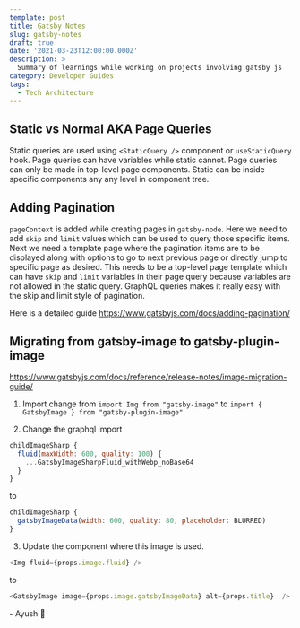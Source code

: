 ```yaml
---
template: post
title: Gatsby Notes
slug: gatsby-notes
draft: true
date: '2021-03-23T12:00:00.000Z'
description: >
  Summary of learnings while working on projects involving gatsby js
category: Developer Guides
tags:
  - Tech Architecture
---
```


## Static vs Normal AKA Page Queries

Static queries are used using `<StaticQuery />` component or `useStaticQuery` hook.
Page queries can have variables while static cannot.
Page queries can only be made in top-level page components.
Static can be inside specific components any any level in component tree.

## Adding Pagination
`pageContext` is added while creating pages in `gatsby-node`.
Here we need to add `skip` and `limit` values which can be used to query those specific items.
Next we need a template page where the pagination items are to be displayed along with options to go to next previous page or directly jump to specific page as desired.
This needs to be a top-level page template which can have `skip` and `limit` variables in their page query because variables are not allowed in the static query.
GraphQL queries makes it really easy with the skip and limit style of pagination.

Here is a detailed guide https://www.gatsbyjs.com/docs/adding-pagination/

## Migrating from gatsby-image to gatsby-plugin-image
https://www.gatsbyjs.com/docs/reference/release-notes/image-migration-guide/
1. Import change from 
```import Img from "gatsby-image"```
to ```import { GatsbyImage } from "gatsby-plugin-image"```

2. Change the graphql import
```js
childImageSharp {
  fluid(maxWidth: 600, quality: 100) {
    ...GatsbyImageSharpFluid_withWebp_noBase64
  }
}
```
to 
```js
childImageSharp {
  gatsbyImageData(width: 600, quality: 80, placeholder: BLURRED)
}
```

3. Update the component where this image is used.
```js
<Img fluid={props.image.fluid} />
```
to
```js
<GatsbyImage image={props.image.gatsbyImageData} alt={props.title}  />
```
\- Ayush 🙂
